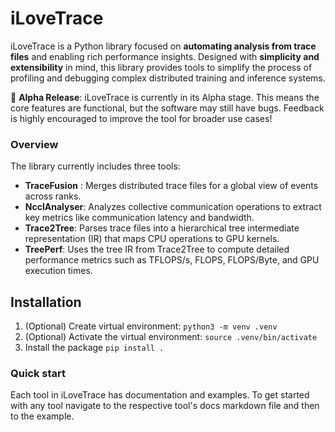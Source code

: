 # iLoveTrace
iLoveTrace is a Python library focused on **automating analysis from trace files** and enabling rich performance insights. Designed with **simplicity and extensibility** in mind, this library provides tools to simplify the process of profiling and debugging complex distributed training and inference systems.

🚨 **Alpha Release**: iLoveTrace is currently in its Alpha stage. This means the core features are functional, but the software may still have bugs. Feedback is highly encouraged to improve the tool for broader use cases!

### Overview

The library currently includes three tools:

- **TraceFusion** : Merges distributed trace files for a global view of events across ranks.
- **NcclAnalyser**: Analyzes collective communication operations to extract key metrics like communication latency and bandwidth.
- **Trace2Tree**: Parses trace files into a hierarchical tree intermediate representation (IR) that maps CPU operations to GPU kernels. 
- **TreePerf**: Uses the tree IR from Trace2Tree to compute detailed performance metrics such as TFLOPS/s, FLOPS, FLOPS/Byte, and GPU execution times. 

## Installation


1. (Optional) Create virtual environment: `python3 -m venv .venv`
2. (Optional) Activate the virtual environment: `source .venv/bin/activate`
3. Install the package `pip install .`


### Quick start
Each tool in iLoveTrace has documentation and examples. To get started with any tool navigate to the respective tool's docs markdown file and then to the example. 

